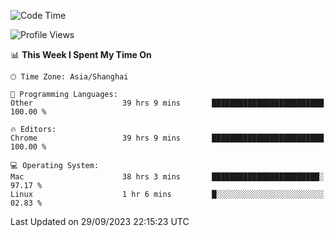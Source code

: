 <!--START_SECTION:waka-->
![Code Time](http://img.shields.io/badge/Code%20Time-1%2C334%20hrs%2042%20mins-blue)

![Profile Views](http://img.shields.io/badge/Profile%20Views-0-blue)

📊 **This Week I Spent My Time On** 

```text
🕑︎ Time Zone: Asia/Shanghai

💬 Programming Languages: 
Other                    39 hrs 9 mins       █████████████████████████   100.00 % 

🔥 Editors: 
Chrome                   39 hrs 9 mins       █████████████████████████   100.00 % 

💻 Operating System: 
Mac                      38 hrs 3 mins       ████████████████████████░   97.17 % 
Linux                    1 hr 6 mins         █░░░░░░░░░░░░░░░░░░░░░░░░   02.83 % 
```


 Last Updated on 29/09/2023 22:15:23 UTC
<!--END_SECTION:waka-->
